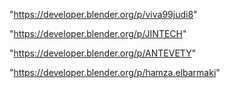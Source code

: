 "https://developer.blender.org/p/viva99judi8"

"https://developer.blender.org/p/JINTECH"

"https://developer.blender.org/p/ANTEVETY"

"https://developer.blender.org/p/hamza.elbarmaki"

 
 
